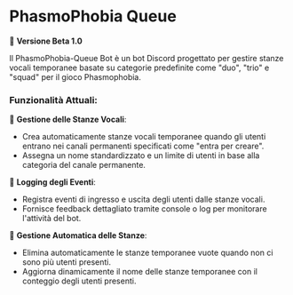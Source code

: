 # PhasmoPhobia Queue

🤖 **Versione Beta 1.0**

Il PhasmoPhobia-Queue Bot è un bot Discord progettato per gestire stanze vocali temporanee basate su categorie predefinite come "duo", "trio" e "squad" per il gioco Phasmophobia.

### Funzionalità Attuali:

🔹 **Gestione delle Stanze Vocali**:
   - Crea automaticamente stanze vocali temporanee quando gli utenti entrano nei canali permanenti specificati come "entra per creare".
   - Assegna un nome standardizzato e un limite di utenti in base alla categoria del canale permanente.

🔹 **Logging degli Eventi**:
   - Registra eventi di ingresso e uscita degli utenti dalle stanze vocali.
   - Fornisce feedback dettagliato tramite console o log per monitorare l'attività del bot.

🔹 **Gestione Automatica delle Stanze**:
   - Elimina automaticamente le stanze temporanee vuote quando non ci sono più utenti presenti.
   - Aggiorna dinamicamente il nome delle stanze temporanee con il conteggio degli utenti presenti.

